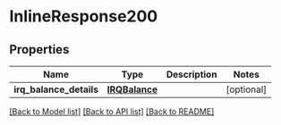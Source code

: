# InlineResponse200

## Properties
Name | Type | Description | Notes
------------ | ------------- | ------------- | -------------
**irq_balance_details** | [**IRQBalance**](IRQBalance.md) |  | [optional] 

[[Back to Model list]](../README.md#documentation-for-models) [[Back to API list]](../README.md#documentation-for-api-endpoints) [[Back to README]](../README.md)


